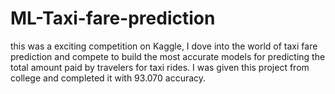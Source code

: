 # ML-Taxi-fare-prediction
this was a exciting competition on Kaggle, I dove into the world of taxi fare prediction and compete to build the most accurate models for predicting the total amount paid by travelers for taxi rides. I was given this project from college and completed it with 93.070 accuracy. 

